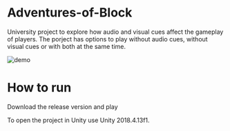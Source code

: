 # Adventures-of-Block
University project to explore how audio and visual cues affect the gameplay of players. The porject has options to play without audio cues, without visual cues or with both at the same time. 

![demo](Block.gif)

# How to run

Download the release version and play

To open the project in Unity use Unity 2018.4.13f1.
